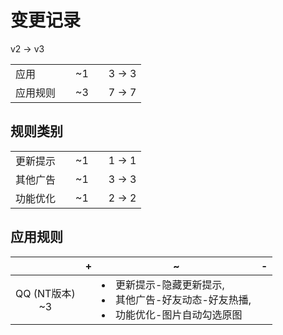 # 变更记录

v2 -> v3

||||||
|-|:-:|:-:|:-:|:-:|
|应用||~1||3 -> 3|
|应用规则||~3||7 -> 7|

## 规则类别

||||||
|-|:-:|:-:|:-:|:-:|
|更新提示||~1||1 -> 1|
|其他广告||~1||3 -> 3|
|功能优化||~1||2 -> 2|

## 应用规则

||+|~|-|
|:-:|-|-|-|
|QQ (NT版本)<br>~3||<li>更新提示-隐藏更新提示,<li>其他广告-好友动态-好友热播,<li>功能优化-图片自动勾选原图||
